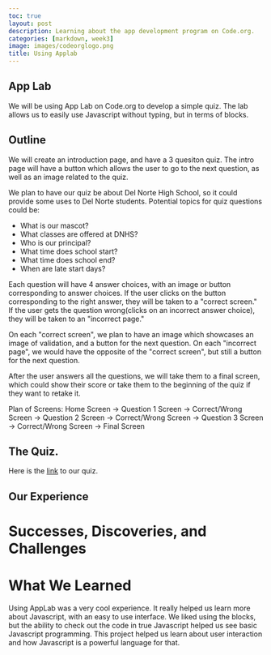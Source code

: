 ```yaml
---
toc: true
layout: post
description: Learning about the app development program on Code.org.
categories: [markdown, week3]
image: images/codeorglogo.png
title: Using Applab
---
```


## App Lab

We will be using App Lab on Code.org to develop a simple quiz. The lab allows us to easily use Javascript without typing, but in terms of blocks.

## Outline

We will create an introduction page, and have a 3 quesiton quiz. The intro page will have a button which allows the user to go to the next question, as well as an image related to the quiz. 

We plan to have our quiz be about Del Norte High School, so it could provide some uses to Del Norte students.
Potential topics for quiz questions could be:
- What is our mascot?
- What classes are offered at DNHS?
- Who is our principal?
- What time does school start?
- What time does school end?
- When are late start days?

Each question will have 4 answer choices, with an image or button corresponding to answer choices. If the user clicks on the button corresponding to the right answer, they will be taken to a "correct screen." If the user gets the question wrong(clicks on an incorrect answer choice), they will be taken to an "incorrect page."

On each "correct screen", we plan to have an image which showcases an image of validation, and a button for the next question. On each "incorrect page", we would have the opposite of the "correct screen", but still a button for the next question.

After the user answers all the questions, we will take them to a final screen, which could show their score or take them to the beginning of the quiz if they want to retake it. 

Plan of Screens:
Home Screen -> Question 1 Screen -> Correct/Wrong Screen -> Question 2 Screen -> Correct/Wrong Screen -> Question 3 Screen -> Correct/Wrong Screen -> Final Screen

## The Quiz.

Here is the [link](url) to our quiz.

## Our Experience

# Successes, Discoveries, and Challenges



# What We Learned

Using AppLab was a very cool experience. It really helped us learn more about Javascript, with an easy to use interface. We liked using the blocks, but the ability to check out the code in true Javascript helped us see basic Javascript programming. This project helped us learn about user interaction and how Javascript is a powerful language for that.
